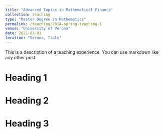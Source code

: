 ```yaml
---
title: "Advanced Topics in Mathematical Finance"
collection: teaching
type: "Master Degree in Mathematics"
permalink: /teaching/2014-spring-teaching-1
venue: "University of Verona"
date: 2021-03-01
location: "Verona, Italy"
---
```


This is a description of a teaching experience. You can use markdown like any other post.

Heading 1
======

Heading 2
======

Heading 3
======